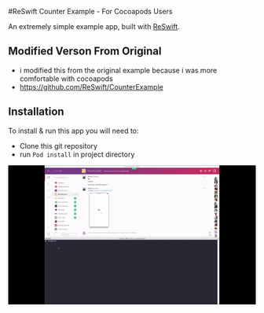 #ReSwift Counter Example - For Cocoapods Users

An extremely simple example app, built with [ReSwift](https://github.com/ReSwift/ReSwift).

## Modified Verson From Original

- i modified this from the original example because i was more comfortable with cocoapods
- https://github.com/ReSwift/CounterExample

## Installation

To install & run this app you will need to:

- Clone this git repository
- run `Pod install` in project directory

![see-it-build](xcode-8.1.gif)
